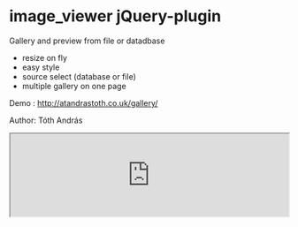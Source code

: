 image_viewer jQuery-plugin
==========================

Gallery and preview from file or datadbase

- resize on fly
- easy style
- source select (database or file)
- multiple gallery on one page
 
Demo : http://atandrastoth.co.uk/gallery/

Author: Tóth András

<div>
<iframe src="http://atandrastoth.co.uk/gallery" style = "width:100%;"></iframe>
</div>
